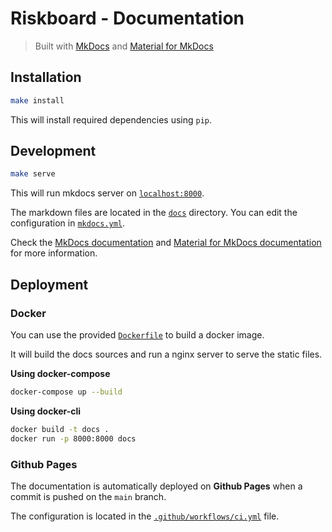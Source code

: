 # Riskboard - Documentation

> Built with [MkDocs](https://mkdocs.org) and [Material for MkDocs](https://squidfunk.github.io/mkdocs-material/)

## Installation

```bash
make install
```

This will install required dependencies using `pip`.

## Development

```bash
make serve
```

This will run mkdocs server on [`localhost:8000`](http://localhost:8000).

The markdown files are located in the [`docs`](./docs/) directory.
You can edit the configuration in [`mkdocs.yml`](./mkdocs.yml).

Check the [MkDocs documentation](https://www.mkdocs.org/) and [Material for MkDocs documentation](https://squidfunk.github.io/mkdocs-material/reference/) for more information.

## Deployment

### Docker

You can use the provided [`Dockerfile`](./Dockerfile) to build a docker image.

It will build the docs sources and run a nginx server to serve the static files.

**Using docker-compose**

```bash
docker-compose up --build
```

**Using docker-cli**

```bash
docker build -t docs .
docker run -p 8000:8000 docs
```

### Github Pages

The documentation is automatically deployed on **Github Pages** when a commit is pushed on the `main` branch.

The configuration is located in the [`.github/workflows/ci.yml`](./.github/workflows/ci.yml) file.
